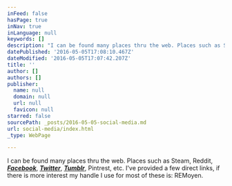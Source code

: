 ```yaml
---
inFeed: false
hasPage: true
inNav: true
inLanguage: null
keywords: []
description: "I can be found many places thru the web. Places such as Steam, Reddit, Facebook, Twitter, Tumblr, Pintrest, etc. I've provided a few direct links, if there is more interest my handle I use for most of these is: REMoyen. "
datePublished: '2016-05-05T17:08:10.467Z'
dateModified: '2016-05-05T17:07:42.207Z'
title: ''
author: []
authors: []
publisher:
  name: null
  domain: null
  url: null
  favicon: null
starred: false
sourcePath: _posts/2016-05-05-social-media.md
url: social-media/index.html
_type: WebPage

---
```

I can be found many places thru the web. Places such as Steam, Reddit, _**[Facebook][0]**_, _**[Twitter][1]**_, _**[Tumblr][2]**_, Pintrest, etc. I've provided a few direct links, if there is more interest my handle I use for most of these is: REMoyen. 

[0]: https://www.facebook.com/REMoyen
[1]: https://twitter.com/remoyen
[2]: http://remoyen.tumblr.com/